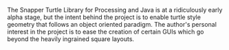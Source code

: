 The Snapper Turtle Library for Processing and Java is at a ridiculously early alpha stage,
but the intent behind the project is to enable turtle style geometry that follows an
object oriented paradigm. The author's personal interest in the project is to ease
the creation of certain GUIs which go beyond the heavily ingrained square layouts.    